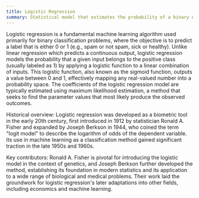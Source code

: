 ```yaml
---
title: Logistic Regression
summary: Statistical model that estimates the probability of a binary outcome, commonly used for classification tasks.
---
```

Logistic regression is a fundamental machine learning algorithm used primarily for binary classification problems, where the objective is to predict a label that is either 0 or 1 (e.g., spam or not spam, sick or healthy). Unlike linear regression which predicts a continuous output, logistic regression models the probability that a given input belongs to the positive class (usually labeled as 1) by applying a logistic function to a linear combination of inputs. This logistic function, also known as the sigmoid function, outputs a value between 0 and 1, effectively mapping any real-valued number into a probability space. The coefficients of the logistic regression model are typically estimated using maximum likelihood estimation, a method that seeks to find the parameter values that most likely produce the observed outcomes.

Historical overview: Logistic regression was developed as a biometric tool in the early 20th century, first introduced in 1912 by statistician Ronald A. Fisher and expanded by Joseph Berkson in 1944, who coined the term "logit model" to describe the logarithm of odds of the dependent variable. Its use in machine learning as a classification method gained significant traction in the late 1950s and 1960s.

Key contributors: Ronald A. Fisher is pivotal for introducing the logistic model in the context of genetics, and Joseph Berkson further developed the method, establishing its foundation in modern statistics and its application to a wide range of biological and medical problems. Their work laid the groundwork for logistic regression's later adaptations into other fields, including economics and machine learning.